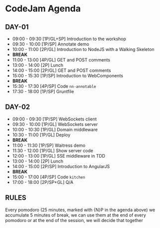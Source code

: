 # CodeJam Agenda

## DAY-01
* 09:00 - 09:30 [1P/GL+SP] Introduction to the workshop
* 09:30 - 10:00 [1P/SP] Annotate demo
* 10:00 - 11:00 [2P/GL] Introduction to NodeJS with a Walking Skeleton
* **BREAK**
* 11:00 - 13:00 [4P/GL] GET and POST comments
* 13:00 - 14:00 [2P] Lunch
* 14:00 - 15:00 [2P/GL] GET and POST comments
* 15:00 - 15:30 [1P/SP] Introduction to WebComponents
* **BREAK**
* 15:30 - 17:30 [4P/SP] Code `nn-annotable`
* 17:30 - 18:00 [1P/SP] Gruntfile

## DAY-02
* 09:00 - 09:30 [1P/SP] WebSockets client
* 09:30 - 10:00 [1P/GL] WebSockets server
* 10:00 - 10:30 [1P/GL] Domain middleware
* 10:30 - 11:00 [1P/GL] Deploy
* **BREAK**
* 11:00 - 11:30 [1P/SP] Waitress demo
* 11:30 - 12:00 [1P/GL] Show server code
* 12:00 - 13:00 [1P/GL] SSE middleware in TDD
* 13:00 - 14:00 [2P] Lunch
* 14:00 - 15:00 [2P/SP] Introduction to AngularJS
* **BREAK**
* 15:00 - 17:00 [4P/SP] Code `kitchen`
* 17:00 - 18:00 [2P/SP+GL] Q/A

## RULES
Every pomodoro (25 minutes, marked with {N}P in the agenda above) we accumulate 5 minutes of break, we can use them at the end of every pomodoro or at the end of the session, we will decide that together
